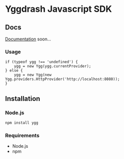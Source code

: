 # Yggdrash Javascript SDK

## Docs
[Documentation]() soon...

### Usage
```
if (typeof ygg !== 'undefined') {
    ygg = new Ygg(ygg.currentProvider);
} else {
    ygg = new Ygg(new Ygg.providers.HttpProvider('http://localhost:8080));
}
```

## Installation

### Node.js

```bash
npm install ygg
```


### Requirements

* Node.js
* npm
